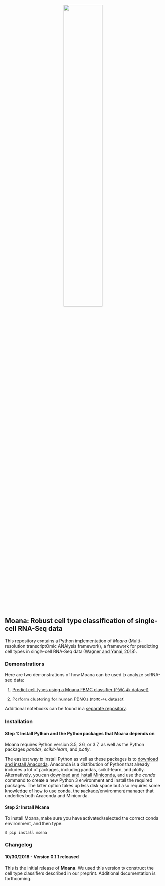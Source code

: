 
<div style="text-align:center"><img style="width:50%; height: auto" src="https://github.com/yanailab/moana/raw/develop/moana.jpg"/></div>

## Moana: Robust cell type classification of single-cell RNA-Seq data

This repository contains a Python implementation of *Moana* (Multi-resolution transcriptOmic ANAlysis framework), a framework for predicting cell types in single-cell RNA-Seq data ([Wagner and Yanai, 2018](https://www.biorxiv.org/content/early/2018/10/30/456129)).

### Demonstrations

Here are two demonstrations of how Moana can be used to analyze scRNA-seq data:

1. [Predict cell types using a Moana PBMC classifier (`PBMC-4k` dataset)](https://nbviewer.jupyter.org/github/flo-compbio/moana-tutorials/blob/master/02%20-%20Predict%20cell%20types%20using%20a%20Moana%20PBMC%20classifier%20%28PBMC-4k%29.ipynb)

2. [Perform clustering for human PBMCs (`PBMC-4k` dataset)](https://nbviewer.jupyter.org/github/flo-compbio/moana-tutorials/blob/master/03%20-%20Perform%20clustering%20for%20human%20PBMCs%20%28PBMC-4k%29.ipynb)

Additional notebooks can be found in a [separate repository](https://github.com/flo-compbio/moana-tutorials).

### Installation

#### Step 1: Install Python and the Python packages that Moana depends on

Moana requires Python version 3.5, 3.6, or 3.7, as well as the Python packages *pandas*, *scikit-learn*, and *plotly*.

The easiest way to install Python as well as these packages is to [download and install Anaconda](https://www.anaconda.com/download). Anaconda is a distribution of Python that already includes a lot of packages, including pandas, scikit-learn, and plotly. Alternatively, you can [download and install Miniconda](https://conda.io/miniconda.html), and use the *conda* command to create a new Python 3 environment and install the required packages. The latter option takes up less disk space but also requires some knowledge of how to use conda, the package/environment manager that underlies both Anaconda and Miniconda.

#### Step 2: Install Moana

To install Moana, make sure you have activated/selected the correct conda environment, and then type:

```console
$ pip install moana
```

### Changelog

#### 10/30/2018 - Version 0.1.1 released

This is the initial release of **Moana**. We used this version to construct the cell type classifiers described in our preprint. Additional documentation is forthcoming.
